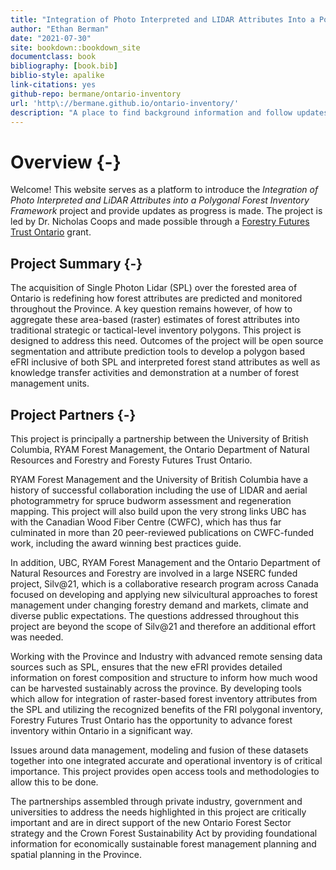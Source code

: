 ```yaml
--- 
title: "Integration of Photo Interpreted and LIDAR Attributes Into a Polygonal Forest Inventory Framework"
author: "Ethan Berman"
date: "2021-07-30"
site: bookdown::bookdown_site
documentclass: book
bibliography: [book.bib]
biblio-style: apalike
link-citations: yes
github-repo: bermane/ontario-inventory
url: 'http\://bermane.github.io/ontario-inventory/'
description: "A place to find background information and follow updates related to the project."
---
```


# Overview {-}

Welcome! This website serves as a platform to introduce the *Integration of Photo Interpreted and LiDAR Attributes into a Polygonal Forest Inventory Framework* project and provide updates as progress is made. The project is led by Dr. Nicholas Coops and made possible through a [Forestry Futures Trust Ontario](http://www.forestryfutures.ca/) grant.

## Project Summary {-}

The acquisition of Single Photon Lidar (SPL) over the forested area of Ontario is redefining how forest attributes are predicted and monitored throughout the Province. A key question remains however, of how to aggregate these area-based (raster) estimates of forest attributes into traditional strategic or tactical-level inventory polygons. This project is designed to address this need. Outcomes of the project will be open source segmentation and attribute prediction tools to develop a polygon based eFRI inclusive of both SPL and interpreted forest stand attributes as well as knowledge transfer activities and demonstration at a number of forest management units.

## Project Partners {-}

This project is principally a partnership between the University of British Columbia, RYAM Forest Management, the Ontario Department of Natural Resources and Forestry and Foresty Futures Trust Ontario.

RYAM Forest Management and the University of British Columbia have a history of successful collaboration including the use of LIDAR and aerial photogrammetry for spruce budworm assessment and regeneration mapping. This project will also build upon the very strong links UBC has with the Canadian Wood Fiber Centre (CWFC), which has thus far culminated in more than 20 peer-reviewed publications on CWFC-funded work, including the award winning best practices guide. 

In addition, UBC, RYAM Forest Management and the Ontario Department of Natural Resources and Forestry are involved in a large NSERC funded project, Silv@21, which is a collaborative research program across Canada focused on developing and applying new silvicultural approaches to forest management under changing forestry demand and markets, climate and diverse public expectations. The questions addressed throughout this project are beyond the scope of Silv@21 and therefore an additional effort was needed. 

Working with the Province and Industry with advanced remote sensing data sources such as SPL, ensures that the new eFRI provides detailed information on forest composition and structure to inform how much wood can be harvested sustainably across the province. By developing tools which allow for integration of raster-based forest inventory attributes from the SPL and utilizing the recognized benefits of the FRI polygonal inventory, Forestry Futures Trust Ontario has the opportunity to advance forest inventory within Ontario in a significant way.

Issues around data management, modeling and fusion of these datasets together into one integrated accurate and operational inventory is of critical importance. This project provides open access tools and methodologies to allow this to be done. 

The partnerships assembled through private industry, government and universities to address the needs highlighted in this project are critically important and are in direct support of the new Ontario Forest Sector strategy and the Crown Forest Sustainability Act by providing foundational information for economically sustainable forest management planning and spatial planning in the Province.
